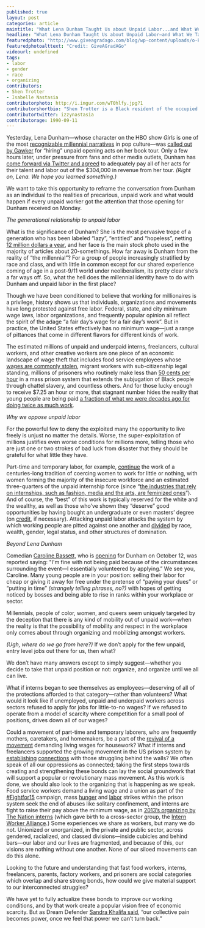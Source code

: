 ```yaml
---
published: true
layout: post
categories: article
maintitle: "What Lena Dunham Taught Us about Unpaid Labor...and What We Taught Ourselves - {Young}ist"
headline: "What Lena Dunham Taught Us about Unpaid Labor—and What We Taught Ourselves"
featuredphoto: "http://www.giveagradago.com/blog/wp-content/uploads/o-PAY-YOUR-INTERNS-facebook.jpg"
featuredphotoalttext: "Credit: GiveAGradAGo"
videourl: undefined
tags: 
- labor
- gender
- race
- organizing 
contributors:
- Shen Trotter 
- Isabelle Nastasia
contributorphoto: http://i.imgur.com/wT0hlfy.jpg?1
contributorshortbio: "Shen Trotter is a Black resident of the occupied Lenape territory now known as New York City. I try to critically engage with the legacies of movements against white imperialism and heteropatriarchy not to make their ghosts walk again, but to find once more the spirit of revolution."
contributortwitter: izzynastasia
contributorage: 1990-09-11
---
```

Yesterday, Lena Dunham—whose character on the HBO show _Girls_ is one of the most [recognizable millennial narratives](https://www.youtube.com/watch?v=6csRnb6ECTI) in pop culture—was [called out by Gawker](http://gawker.com/lena-dunham-does-not-pay-1640249043) for “hiring” unpaid opening acts on her book tour. Only a few hours later, under pressure from fans and other media outlets, Dunham has [come forward via Twitter and agreed](https://twitter.com/lenadunham/status/516696143259254784) to adequately pay all of her acts for their talent and labor out of the $304,000 in revenue from her tour. _(Right on, Lena. We hope you learned something.)_

We want to take this opportunity to reframe the conversation from Dunham as an individual to the realities of precarious, unpaid work and what would happen if every unpaid worker got the attention that those opening for Dunham received on Monday. 

*The generational relationship to unpaid labor*

What is the significance of Dunham? She is the most pervasive trope of a generation who has been labeled “lazy”, “entitled” and “hopeless”, netting [12 million dollars a year](http://www.celebritynetworth.com/richest-celebrities/richest-comedians/lena-dunham-net-worth/), and her face is the main stock photo used in the majority of articles about 20-somethings. How far away is Dunham from the reality of “the millennial”? For a group of people increasingly stratified by race and class, and with little in common except for our shared experience coming of age in a post-9/11 world under neoliberalism, its pretty clear she’s a far ways off. So, what the hell does the millennial identity have to do with Dunham and unpaid labor in the first place?

Though we have been conditioned to believe that working for millionaires is a privilege, history shows us that individuals, organizations and movements have long protested against free labor. Federal, state, and city minimum wage laws, labor organizations, and frequently popular opinion all reflect the spirit of the adage “a fair day’s wage for a fair day’s work”. But in practice, the United States effectively has no minimum wage—just a range of pittances that come in different flavors for different kinds of work.

The estimated millions of unpaid and underpaid interns, freelancers, cultural workers, and other creative workers are one piece of an economic landscape of wage theft that includes food service employees whose [wages are commonly stolen](http://rocunited.org/stolen-wages/), migrant workers with sub-citizenship legal standing, millions of prisoners who routinely make less than [50 cents per hour](http://www.prisonpolicy.org/prisonindex/prisonlabor.html) in a mass prison system that extends the subjugation of Black people through chattel slavery, and countless others. And for those lucky enough to receive $7.25 an hour or more, that stagnant number hides the reality that young people are being paid [a fraction of what we were decades ago for doing twice as much work](http://therealmovement.wordpress.com/2013/05/28/you-produce-twice-as-much-as-your-parents-did-for-one-fifth-of-their-wages/).

*Why we oppose unpaid labor*

For the powerful few to deny the exploited many the opportunity to live freely is unjust no matter the details. Worse, the super-exploitation of millions justifies even worse conditions for millions more, telling those who are just one or two strokes of bad luck from disaster that they should be grateful for what little they have.

Part-time and temporary labor, for example, [continue](https://twitter.com/WilbotOsterman/status/514275802255728640) the work of a centuries-long tradition of coercing women to work for little or nothing, with women forming the majority of the insecure workforce and an estimated three-quarters of the unpaid internship force (since “[the industries that rely on internships, such as fashion, media and the arts, are feminized ones](http://www.dissentmagazine.org/article/opportunity-costs-the-true-price-of-internships)”). And of course, the “best” of this work is typically reserved for the white and the wealthy, as well as those who’ve shown they “deserve” good opportunities by having bought an undergraduate or even masters’ degree (on [credit](https://nplusonemag.com/online-only/online-only/bad-education/), if necessary). Attacking unpaid labor attacks the system by which working people are pitted against one another and [divided](http://nothingiseverlost.wordpress.com/2013/04/07/what-we-talk-about-when-we-talk-about-class/) by race, wealth, gender, legal status, and other structures of domination.

*Beyond Lena Dunham*

Comedian [Caroline Bassett](https://twitter.com/carobassett), who is [opening](http://lenadunham.com/events/) for Dunham on October 12, was reported saying: "I'm fine with not being paid because of the circumstances surrounding the event—I essentially volunteered by applying.” We see you, Caroline. Many young people are in your position: selling their labor for cheap or giving it away for free under the pretense of “paying your dues” or “putting in time” _(strangely telling phrases, no?)_ with hopes of getting noticed by bosses and being able to rise in ranks within your workplace or sector. 

Millennials, people of color, women, and queers seem uniquely targeted by the deception that there is any kind of mobility out of unpaid work—when the reality is that the possibility of mobility and respect in the workplace only comes about through organizing and mobilizing amongst workers. 

_(Ugh, where do we go from here?)_ If we don’t apply for the few unpaid, entry level jobs out there for us, then what?

We don’t have many answers except to simply suggest—whether you decide to take that unpaid position or not: organize, and organize until we all can live. 

What if interns began to see themselves as employees—deserving of all of the protections afforded to that category—rather than volunteers? What would it look like if unemployed, unpaid and underpaid workers across sectors refused to apply for jobs for little-to-no wages? If we refused to operate from a model of scarcity where competition for a small pool of positions, drives down all of our wages?

Could a movement of part-time and temporary laborers, who are frequently mothers, caretakers, and homemakers, be a part of the [revival of a movement](http://theoccupiedtimes.org/?p=13124) demanding living wages for housework?  What if interns and freelancers supported the growing movement in the US prison system by [establishing](http://www.blackandpink.org/) [connections](http://www.abcf.net/) with those struggling behind the walls? We often speak of all our oppressions as connected; taking the first steps towards creating and strengthening these bonds can lay the social groundwork that will support a popular or revolutionary mass movement.
As this work is done, we should also look to the organizing that is happening as we speak. Food service workers demand a living wage and a union as part of the [#Fightfor15](http://fightfor15.org/en/homepage/) campaign, mass [hunger](https://prisonerhungerstrikesolidarity.wordpress.com/education/) and [labor](http://alreporter.com/in-case-you-missed-it-2/5571-alabama-prisoners-strike-continues.html) strikes within the prison system seek the end of abuses like solitary confinement, and interns are fight to raise their pay above the minimum wage, as in [2013’s organizing by The Nation interns](http://unpaidlabor.tumblr.com/post/57161802625/press-release-intern-action-at-the-nation-leads-to) (which gave birth to a cross-sector group, the [Intern Worker Alliance](http://internworkeralliance.com/).) Some experiences we share as workers, but many we do not. Unionized or unorganized, in the private and public sector, across gendered, racialized, and classed divisions—inside cubicles and behind bars—our labor and our lives are fragmented, and because of this, our visions are nothing without one another. None of our siloed movements can do this alone. 

Looking to the future and understanding that fast food workers, interns, freelancers, parents, factory workers, and prisoners are social categories which overlap and share strong bonds, how could we give material support to our interconnected struggles?

We have yet to fully actualize these bonds to improve our working conditions, and by that work create a popular vision free of economic scarcity. But as Dream Defender [Sandra Khalifa said](https://www.youtube.com/watch?v=dR9FPiToa5Y), “our collective pain becomes power, once we feel that power we can’t turn back.” 


